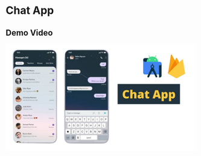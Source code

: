 # Chat App

## Demo Video


<a href="https://www.youtube.com/watch?v=sf-X4MZbXKY" target="_blank">
  <img src="https://github.com/aykutssert/firebase-chat-app-android/blob/main/images/demo.jpg" alt="My Project Demo" width="600" />
</a>
